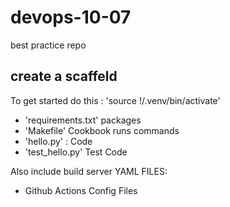 # devops-10-07
best practice repo
## create a scaffeld
To get started do this : 
'source !/.venv/bin/activate'
* 'requirements.txt' packages
* 'Makefile' Cookbook runs commands
* 'hello.py' : Code
* 'test_hello.py' Test Code

Also include build server YAML FILES:

* Github Actions Config Files
